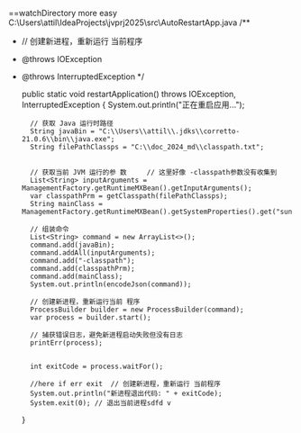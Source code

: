 

==watchDirectory more easy
C:\Users\attil\IdeaProjects\jvprj2025\src\AutoRestartApp.java
/**
* // 创建新进程，重新运行 当前程序
* @throws IOException
* @throws InterruptedException
*/

    public static void restartApplication() throws IOException, InterruptedException {
        System.out.println("正在重启应用...");

        // 获取 Java 运行时路径
        String javaBin = "C:\\Users\\attil\\.jdks\\corretto-21.0.6\\bin\\java.exe";
        String filePathClassps = "C:\\doc_2024_md\\classpath.txt";


        // 获取当前 JVM 运行的参 数     // 这里好像 -classpath参数没有收集到
        List<String> inputArguments = ManagementFactory.getRuntimeMXBean().getInputArguments();
        var classpathPrm = getClasspath(filePathClassps);
        String mainClass = ManagementFactory.getRuntimeMXBean().getSystemProperties().get("sun.java.command");

        // 组装命令
        List<String> command = new ArrayList<>();
        command.add(javaBin);
        command.addAll(inputArguments);
        command.add("-classpath");
        command.add(classpathPrm);
        command.add(mainClass);
        System.out.println(encodeJson(command));

        // 创建新进程，重新运行当前 程序
        ProcessBuilder builder = new ProcessBuilder(command);
        var process = builder.start();

        // 捕获错误日志，避免新进程启动失败但没有日志
        printErr(process);


        int exitCode = process.waitFor();

        //here if err exit  // 创建新进程，重新运行 当前程序
        System.out.println("新进程退出代码: " + exitCode);
        System.exit(0); // 退出当前进程sdfd v





    }

